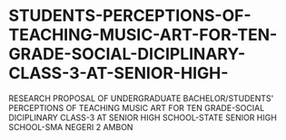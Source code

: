 # STUDENTS-PERCEPTIONS-OF-TEACHING-MUSIC-ART-FOR-TEN-GRADE-SOCIAL-DICIPLINARY-CLASS-3-AT-SENIOR-HIGH-
RESEARCH PROPOSAL OF UNDERGRADUATE BACHELOR/STUDENTS' PERCEPTIONS OF TEACHING MUSIC ART FOR TEN GRADE-SOCIAL DICIPLINARY CLASS-3 AT SENIOR HIGH SCHOOL-STATE SENIOR HIGH SCHOOL-SMA NEGERI 2 AMBON
